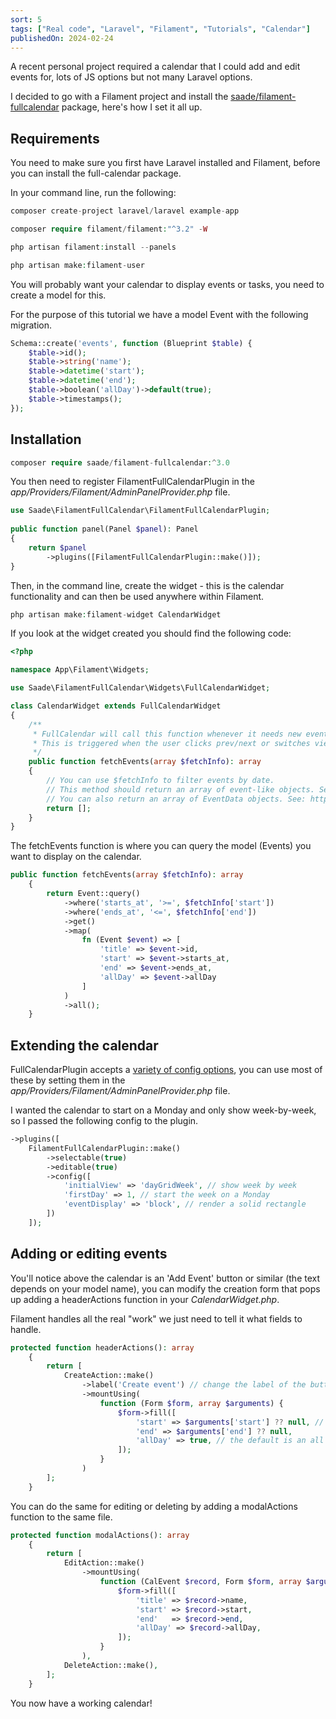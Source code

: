 ```yaml
---
sort: 5
tags: ["Real code", "Laravel", "Filament", "Tutorials", "Calendar"]
publishedOn: 2024-02-24
---
```


A recent personal project required a calendar that I could add and edit events for, lots of JS options but not many Laravel options. 

I decided to go with a Filament project and install the <a href="https://github.com/saade/filament-fullcalendar" target="_blank">saade/filament-fullcalendar</a> package, here's how I set it all up. 

## Requirements

You need to make sure you first have Laravel installed and Filament, before you can install the full-calendar package. 

In your command line, run the following:

```php
composer create-project laravel/laravel example-app

composer require filament/filament:"^3.2" -W

php artisan filament:install --panels

php artisan make:filament-user
```

You will probably want your calendar to display events or tasks, you need to create a model for this. 

For the purpose of this tutorial we have a model Event with the following migration.

```php
Schema::create('events', function (Blueprint $table) {
    $table->id();
    $table->string('name');
    $table->datetime('start');
    $table->datetime('end');
    $table->boolean('allDay')->default(true);
    $table->timestamps();
});
```

## Installation

```php
composer require saade/filament-fullcalendar:^3.0
```

You then need to register FilamentFullCalendarPlugin in the *app/Providers/Filament/AdminPanelProvider.php* file.

```php
use Saade\FilamentFullCalendar\FilamentFullCalendarPlugin; 
 
public function panel(Panel $panel): Panel
{
    return $panel
        ->plugins([FilamentFullCalendarPlugin::make()]); 
}
```

Then, in the command line, create the widget - this is the calendar functionality and can then be used anywhere within Filament.

```php
php artisan make:filament-widget CalendarWidget
```

If you look at the widget created you should find the following code:

```php
<?php

namespace App\Filament\Widgets;

use Saade\FilamentFullCalendar\Widgets\FullCalendarWidget;

class CalendarWidget extends FullCalendarWidget
{
    /**
     * FullCalendar will call this function whenever it needs new event data.
     * This is triggered when the user clicks prev/next or switches views on the calendar.
     */
    public function fetchEvents(array $fetchInfo): array
    {
        // You can use $fetchInfo to filter events by date.
        // This method should return an array of event-like objects. See: https://github.com/saade/filament-fullcalendar/blob/3.x/#returning-events
        // You can also return an array of EventData objects. See: https://github.com/saade/filament-fullcalendar/blob/3.x/#the-eventdata-class
        return [];
    }
}
```

The fetchEvents function is where you can query the model (Events) you want to display on the calendar. 

```php
public function fetchEvents(array $fetchInfo): array
    {
        return Event::query()
            ->where('starts_at', '>=', $fetchInfo['start'])
            ->where('ends_at', '<=', $fetchInfo['end'])
            ->get()
            ->map(
                fn (Event $event) => [
                    'title' => $event->id,
                    'start' => $event->starts_at,
                    'end' => $event->ends_at,
                    'allDay' => $event->allDay
                ]
            )
            ->all();
    }
```

## Extending the calendar

FullCalendarPlugin accepts a <a href="https://fullcalendar.io/docs#toc" target="_blank">variety of config options</a>, you can use most of these by setting them in the *app/Providers/Filament/AdminPanelProvider.php* file.

I wanted the calendar to start on a Monday and only show week-by-week, so I passed the following config to the plugin. 

```php
->plugins([
    FilamentFullCalendarPlugin::make()
        ->selectable(true)
        ->editable(true)
        ->config([
            'initialView' => 'dayGridWeek', // show week by week
            'firstDay' => 1, // start the week on a Monday
            'eventDisplay' => 'block', // render a solid rectangle
        ])
    ]);
```

## Adding or editing events

You'll notice above the calendar is an 'Add Event' button or similar (the text depends on your model name), you can modify the creation form that pops up adding a headerActions function in your *CalendarWidget.php*.

Filament handles all the real "work" we just need to tell it what fields to handle. 

```php
protected function headerActions(): array
    {
        return [
            CreateAction::make()
                ->label('Create event') // change the label of the button
                ->mountUsing(
                    function (Form $form, array $arguments) {
                        $form->fill([
                            'start' => $arguments['start'] ?? null, // if a date is selected it will autofill
                            'end' => $arguments['end'] ?? null,
                            'allDay' => true, // the default is an all day event
                        ]);
                    }
                )
        ];
    }
```

You can do the same for editing or deleting by adding a modalActions function to the same file.

```php
protected function modalActions(): array
    {
        return [
            EditAction::make()
                ->mountUsing(
                    function (CalEvent $record, Form $form, array $arguments) {
                        $form->fill([
                            'title' => $record->name,
                            'start' => $record->start,
                            'end'   => $record->end,
                            'allDay' => $record->allDay,
                        ]);
                    }
                ),
            DeleteAction::make(),
        ];
    }
```

You now have a working calendar!
